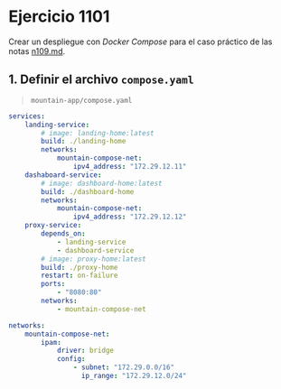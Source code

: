 # Ejercicio 1101

Crear un despliegue con *Docker Compose* para el caso práctico de las notas [n109.md](../109/n109.md).

## 1. Definir el archivo `compose.yaml`

> `mountain-app/compose.yaml`

```yaml
services:
    landing-service:
        # image: landing-home:latest
        build: ./landing-home
        networks:
            mountain-compose-net:
                ipv4_address: "172.29.12.11"
    dashaboard-service:
        # image: dashboard-home:latest
        build: ./dashboard-home
        networks:
            mountain-compose-net:
                ipv4_address: "172.29.12.12"
    proxy-service:
        depends_on:
            - landing-service
            - dashboard-service
        # image: proxy-home:latest
        build: ./proxy-home
        restart: on-failure
        ports:
            - "8080:80"
        networks:
            - mountain-compose-net

networks:
    mountain-compose-net:
        ipam:
            driver: bridge
            config:
                - subnet: "172.29.0.0/16"
                  ip_range: "172.29.12.0/24"
```